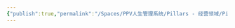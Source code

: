 ```yaml
---
{"publish":true,"permalink":"/Spaces/PPV人生管理系统/Pillars - 经营领域/Pillars - 人生经营领域/运动/增肌减脂计划/力量训练动作库/哈克深蹲.md","created":"2025-07-07T18:43:18.606+08:00","modified":"2025-07-09T00:22:52.414+08:00","published":"2025-07-09T00:22:52.414+08:00","cssclasses":""}
---
```


